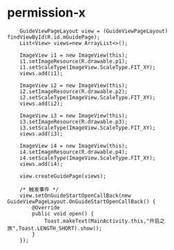 # permission-x
        GuideViewPageLayout view = (GuideViewPageLayout) findViewById(R.id.mGuidePage);
        List<View> views=new ArrayList<>();

        ImageView i1 = new ImageView(this);
        i1.setImageResource(R.drawable.p1);
        i1.setScaleType(ImageView.ScaleType.FIT_XY);
        views.add(i1);

        ImageView i2 = new ImageView(this);
        i2.setImageResource(R.drawable.p2);
        i2.setScaleType(ImageView.ScaleType.FIT_XY);
        views.add(i2);

        ImageView i3 = new ImageView(this);
        i3.setImageResource(R.drawable.p3);
        i3.setScaleType(ImageView.ScaleType.FIT_XY);
        views.add(i3);

        ImageView i4 = new ImageView(this);
        i4.setImageResource(R.drawable.p4);
        i4.setScaleType(ImageView.ScaleType.FIT_XY);
        views.add(i4);

        view.createGuidePage(views);

        /* 触发事件 */
        view.setOnGuideStartOpenCallBack(new GuideViewPageLayout.OnGuideStartOpenCallBack() {
            @Override
            public void open() {
                Toast.makeText(MainActivity.this,"开启之旅",Toast.LENGTH_SHORT).show();
            }
        });
